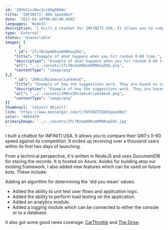 ```yaml
---
id: '20Xk51zcMwc2ci88g066Wc'
title: 'INFINITI: Q60 Speedbot'
date: '2017-04-10T00:00:00.000Z'
languages: 'NodeJS'
description: 'I built a chatbot for INFINITI USA. It allows you to compare their Q60''s 0-60 speed against its competition. It ended up receiving over a thousand users within its first two days of launching.'
type: 'External'
status: 'Unavailable'
images: [
      {
	"_id": "2fLYBsbwHO6sm6M0KoqIKG",
	"title": "Example of what happens when you hit random 0-60 time.",
	"description": "Example of what happens when you hit random 0-60 time.",
	"url": "../../assets/2fLYBsbwHO6sm6M0KoqIKG.png",
	"contentType": "image/png"
},{
	"_id": "2RRnzZKo3emceCsyk44euE",
	"title": "Example of how the suggestions work. They are based on users input.",
	"description": "Example of how the suggestions work. They are based on users input.",
	"url": "../../assets/2RRnzZKo3emceCsyk44euE.png",
	"contentType": "image/png"
}]
thumbnail: '[object Object]'
link: 'https://www.messenger.com/t/INFINITIQ60SpeedBot'
color: '#0684f9'
primaryImage: '../../assets/2fLYBsbwHO6sm6M0KoqIKG.jpg'
---
```


I built a chatbot for INFINITI USA. It allows you to compare their Q60's 0-60 speed against its competition. It ended up receiving over a thousand users within its first two days of launching.

From a technical perspective, it's written in NodeJS and uses DocumentDB for storing the records. It is hosted on Azure. Asides for building atop our existing framework, I also added new features which can be used on future bots. These include:

Adding an algorithm for determining the 'did you mean' values.

- Added the ability to unit test user flows and application logic.
- Added the ability to perform load testing on the application.
- Added an analytics module.
- Added a logging module which can be connected to either the console or to a database.

It also got some good news coverage: [CarThrottle](https://www.carthrottle.com/post/infiniti-has-built-a-bot-to-compare-its-hottest-q60-to-other-cars-and-you-can-talk-to-it/) and [The Drive](http://www.thedrive.com/sheetmetal/9200/infinitis-facebook-chatbot-can-tell-you-the-0-to-60-mph-time-of-almost-any-car).
